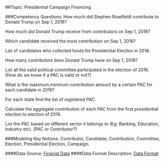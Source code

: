 ##Topic: Presidential Campaign Financing


###Competency Questions:
How much did Stephen Roadfeldt contribute to Donald Trump on Sep 1, 2016?

How much did Donald Trump receive from contributors on Sep 1, 2016?

Which candidate received the most contribution on Sep 1, 2016?

List of candidates who collected funds for Presidential Election in 2016.

How many contributors does Donald Trump have on Sep 1, 2016?

List all the valid political committee participated in the election of 2016. (How do we know if a PAC is valid or not?)

What is the maximum,minimum contribution amount by a certain PAC for each candidate in 2016?

For each state find the list of registered PAC.

Calculate the aggregate contribution of each PAC from the first presidential election to election of 2016.

List the PAC based on different sector it belongs to (Eg; Banking, Education, Industry etc). (PAC or Contributor?)


###Modeling Key Notions:
Contributor, Candidate, Contribution, Committee, Election, Presidential Election, Campaign. 



####Data Source: <a href="http://www.fec.gov/disclosurep/PDownload.do">Finacial Data</a>
####Data Format Description: <a href="ftp://ftp.fec.gov/FEC/Presidential_Map/2016/DATA_DICTIONARIES/CONTRIBUTOR_FORMAT.txt"> Data Format </a>